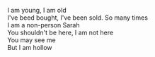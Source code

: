 I am young, I am old  
I've beed bought, I've been sold. So many times  
I am a non-person Sarah  
You shouldn't be here, I am not here  
You may see me  
But I am hollow
